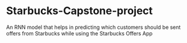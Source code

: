# Starbucks-Capstone-project
An RNN model that helps in predicting which customers should be sent offers from Starbucks while using the Starbucks Offers App
